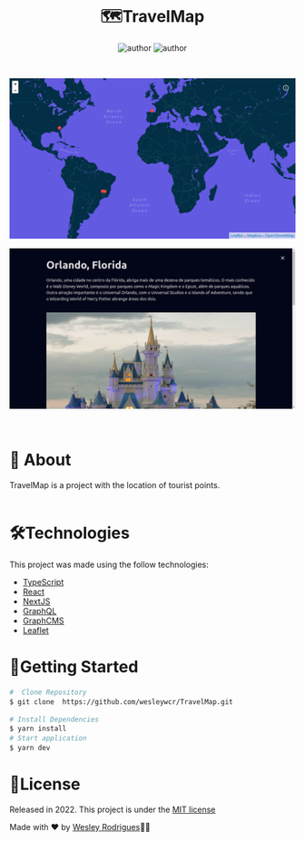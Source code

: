 <h1 align="center"> <strong>🗺️TravelMap</strong></h1>

<p align="center">
<img alt="author" src="https://img.shields.io/static/v1?label=WesleyRodrigues&message=Author&color=240b36&labelColor=000000">
<img alt="author" src="https://img.shields.io/static/v1?label=license&message=MIT&color=240b36&labelColor=000000">
</p>

<br />
<p align="center"><img src=".github/img1.png"/></p>
<p align="center"><img src=".github/img2.png"/></p>



<br />

# 📕 About
TravelMap is a project with the location of tourist points.
</br>
</br>

# 🛠️Technologies 
This project was made using the follow technologies:

- [TypeScript](https://www.typescriptlang.org/)
- [React](https://reactjs.org)
- [NextJS](https://nextjs.org/)
- [GraphQL](https://graphql.org/)
- [GraphCMS](https://graphcms.com/)
- [Leaflet](https://react-leaflet.js.org/)

# 🏃Getting Started
```sh
#  Clone Repository
$ git clone  https://github.com/wesleywcr/TravelMap.git
```
```sh
# Install Dependencies
$ yarn install
# Start application
$ yarn dev
```
# 📝License

Released in 2022.
This project is under the [MIT license](./LICENSE)

Made with ❤️ by [Wesley Rodrigues](https://github.com/wesleywcr)🤙👊